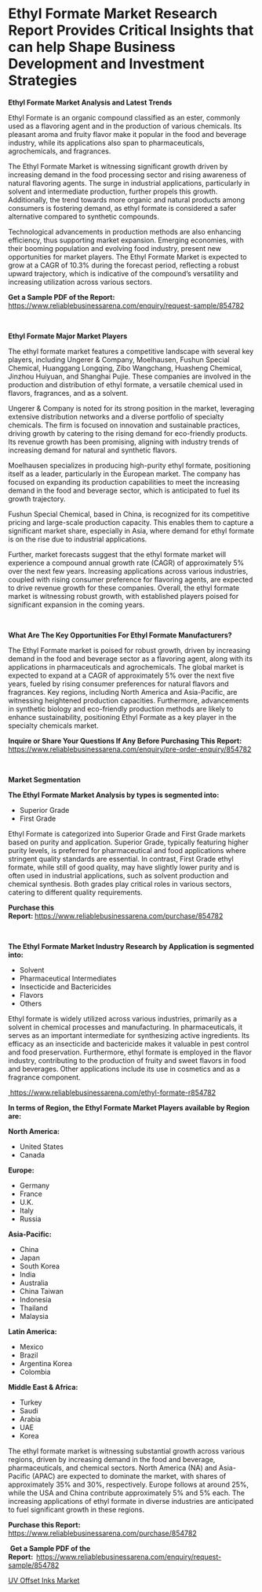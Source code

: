 <p><h1>Ethyl Formate Market Research Report Provides Critical Insights that can help Shape Business Development and Investment Strategies</h1></p><p><strong>Ethyl Formate Market Analysis and Latest Trends</strong></p>
<p><p>Ethyl Formate is an organic compound classified as an ester, commonly used as a flavoring agent and in the production of various chemicals. Its pleasant aroma and fruity flavor make it popular in the food and beverage industry, while its applications also span to pharmaceuticals, agrochemicals, and fragrances.</p><p>The Ethyl Formate Market is witnessing significant growth driven by increasing demand in the food processing sector and rising awareness of natural flavoring agents. The surge in industrial applications, particularly in solvent and intermediate production, further propels this growth. Additionally, the trend towards more organic and natural products among consumers is fostering demand, as ethyl formate is considered a safer alternative compared to synthetic compounds.</p><p>Technological advancements in production methods are also enhancing efficiency, thus supporting market expansion. Emerging economies, with their booming population and evolving food industry, present new opportunities for market players. The Ethyl Formate Market is expected to grow at a CAGR of 10.3% during the forecast period, reflecting a robust upward trajectory, which is indicative of the compound’s versatility and increasing utilization across various sectors.</p></p>
<p><strong>Get a Sample PDF of the Report:&nbsp;</strong> <a href="https://www.reliablebusinessarena.com/enquiry/request-sample/854782?utm_campaign=2112&utm_medium=2&utm_source=Github&utm_content=ia&utm_term=31032025&utm_id=ethyl-formate">https://www.reliablebusinessarena.com/enquiry/request-sample/854782</a></p>
<p>&nbsp;</p>
<p><strong>Ethyl Formate Major Market Players</strong></p>
<p><p>The ethyl formate market features a competitive landscape with several key players, including Ungerer & Company, Moelhausen, Fushun Special Chemical, Huanggang Longqing, Zibo Wangchang, Huasheng Chemical, Jinzhou Huiyuan, and Shanghai Pujie. These companies are involved in the production and distribution of ethyl formate, a versatile chemical used in flavors, fragrances, and as a solvent.</p><p>Ungerer & Company is noted for its strong position in the market, leveraging extensive distribution networks and a diverse portfolio of specialty chemicals. The firm is focused on innovation and sustainable practices, driving growth by catering to the rising demand for eco-friendly products. Its revenue growth has been promising, aligning with industry trends of increasing demand for natural and synthetic flavors.</p><p>Moelhausen specializes in producing high-purity ethyl formate, positioning itself as a leader, particularly in the European market. The company has focused on expanding its production capabilities to meet the increasing demand in the food and beverage sector, which is anticipated to fuel its growth trajectory.</p><p>Fushun Special Chemical, based in China, is recognized for its competitive pricing and large-scale production capacity. This enables them to capture a significant market share, especially in Asia, where demand for ethyl formate is on the rise due to industrial applications.</p><p>Further, market forecasts suggest that the ethyl formate market will experience a compound annual growth rate (CAGR) of approximately 5% over the next few years. Increasing applications across various industries, coupled with rising consumer preference for flavoring agents, are expected to drive revenue growth for these companies. Overall, the ethyl formate market is witnessing robust growth, with established players poised for significant expansion in the coming years.</p></p>
<p>&nbsp;</p>
<p><strong>What Are The Key Opportunities For Ethyl Formate Manufacturers?</strong></p>
<p><p>The Ethyl Formate market is poised for robust growth, driven by increasing demand in the food and beverage sector as a flavoring agent, along with its applications in pharmaceuticals and agrochemicals. The global market is expected to expand at a CAGR of approximately 5% over the next five years, fueled by rising consumer preferences for natural flavors and fragrances. Key regions, including North America and Asia-Pacific, are witnessing heightened production capacities. Furthermore, advancements in synthetic biology and eco-friendly production methods are likely to enhance sustainability, positioning Ethyl Formate as a key player in the specialty chemicals market.</p></p>
<p><strong>Inquire or Share Your Questions If Any Before Purchasing This Report:</strong> <a href="https://www.reliablebusinessarena.com/enquiry/pre-order-enquiry/854782?utm_campaign=2112&utm_medium=2&utm_source=Github&utm_content=ia&utm_term=31032025&utm_id=ethyl-formate">https://www.reliablebusinessarena.com/enquiry/pre-order-enquiry/854782</a></p>
<p>&nbsp;</p>
<p><strong>Market Segmentation</strong></p>
<p><strong>The Ethyl Formate Market Analysis by types is segmented into:</strong></p>
<p><ul><li>Superior Grade</li><li>First Grade</li></ul></p>
<p><p>Ethyl Formate is categorized into Superior Grade and First Grade markets based on purity and application. Superior Grade, typically featuring higher purity levels, is preferred for pharmaceutical and food applications where stringent quality standards are essential. In contrast, First Grade ethyl formate, while still of good quality, may have slightly lower purity and is often used in industrial applications, such as solvent production and chemical synthesis. Both grades play critical roles in various sectors, catering to different quality requirements.</p></p>
<p><strong>Purchase this Report:&nbsp;</strong><a href="https://www.reliablebusinessarena.com/purchase/854782?utm_campaign=2112&utm_medium=2&utm_source=Github&utm_content=ia&utm_term=31032025&utm_id=ethyl-formate">https://www.reliablebusinessarena.com/purchase/854782</a></p>
<p>&nbsp;</p>
<p><strong>The Ethyl Formate Market Industry Research by Application is segmented into:</strong></p>
<p><ul><li>Solvent</li><li>Pharmaceutical Intermediates</li><li>Insecticide and Bactericides</li><li>Flavors</li><li>Others</li></ul></p>
<p><p>Ethyl formate is widely utilized across various industries, primarily as a solvent in chemical processes and manufacturing. In pharmaceuticals, it serves as an important intermediate for synthesizing active ingredients. Its efficacy as an insecticide and bactericide makes it valuable in pest control and food preservation. Furthermore, ethyl formate is employed in the flavor industry, contributing to the production of fruity and sweet flavors in food and beverages. Other applications include its use in cosmetics and as a fragrance component.</p></p>
<p><a href="https://www.reliablebusinessarena.com/ethyl-formate-r854782?utm_campaign=2112&utm_medium=2&utm_source=Github&utm_content=ia&utm_term=31032025&utm_id=ethyl-formate">&nbsp;https://www.reliablebusinessarena.com/ethyl-formate-r854782</a></p>
<p><strong>In terms of Region, the Ethyl Formate Market Players available by Region are:</strong></p>
<p>
    <p> <strong> North America: </strong>
        <ul>
            <li>United States</li>
            <li>Canada</li>
        </ul>
        </p> 
    <p> <strong> Europe: </strong>
        <ul>
            <li>Germany</li>
            <li>France</li>
            <li>U.K.</li>
            <li>Italy</li>
            <li>Russia</li>
        </ul>
        </p> 
    <p> <strong> Asia-Pacific: </strong>
        <ul>
            <li>China</li>
            <li>Japan</li>
            <li>South Korea</li>
            <li>India</li>
            <li>Australia</li>
            <li>China Taiwan</li>
            <li>Indonesia</li>
            <li>Thailand</li>
            <li>Malaysia</li>
        </ul>
        </p> 
    <p> <strong> Latin America: </strong>
        <ul>
            <li>Mexico</li>
            <li>Brazil</li>
            <li>Argentina Korea</li>
            <li>Colombia</li>
        </ul>
        </p> 
    <p> <strong> Middle East & Africa: </strong>
        <ul>
            <li>Turkey</li>
            <li>Saudi</li>
            <li>Arabia</li>
            <li>UAE</li>
            <li>Korea</li>
        </ul>
    </p>
    </p>
<p><p>The ethyl formate market is witnessing substantial growth across various regions, driven by increasing demand in the food and beverage, pharmaceuticals, and chemical sectors. North America (NA) and Asia-Pacific (APAC) are expected to dominate the market, with shares of approximately 35% and 30%, respectively. Europe follows at around 25%, while the USA and China contribute approximately 5% and 5% each. The increasing applications of ethyl formate in diverse industries are anticipated to fuel significant growth in these regions.</p></p>
<p><strong>Purchase this Report: </strong><a href="https://www.reliablebusinessarena.com/purchase/854782?utm_campaign=2112&utm_medium=2&utm_source=Github&utm_content=ia&utm_term=31032025&utm_id=ethyl-formate">https://www.reliablebusinessarena.com/purchase/854782</a></p>
<p>&nbsp;<strong>Get a Sample PDF of the Report:&nbsp;&nbsp;</strong><a href="https://www.reliablebusinessarena.com/enquiry/request-sample/854782?utm_campaign=2112&utm_medium=2&utm_source=Github&utm_content=ia&utm_term=31032025&utm_id=ethyl-formate">https://www.reliablebusinessarena.com/enquiry/request-sample/854782</a></p>
<p><strong></strong></p>
<p><p><a href="https://github.com/dekamrapinq1/Market-Research-Report-List-1/blob/main/uv-offset-inks-market.md?utm_campaign=2112&utm_medium=2&utm_source=Github&utm_content=ia&utm_term=31032025&utm_id=ethyl-formate">UV Offset Inks Market</a></p></p>
